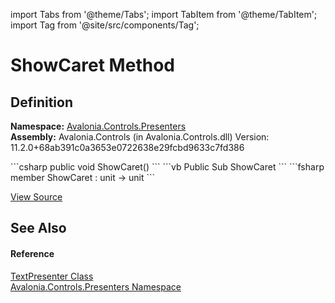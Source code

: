 import Tabs from '@theme/Tabs'; 
import TabItem from '@theme/TabItem'; 
import Tag from '@site/src/components/Tag'; 

# ShowCaret Method




## Definition
**Namespace:** <a href="N_Avalonia_Controls_Presenters">Avalonia.Controls.Presenters</a>  
**Assembly:** Avalonia.Controls (in Avalonia.Controls.dll) Version: 11.2.0+68ab391c0a3653e0722638e29fcbd9633c7fd386

<Tabs groupId="api-code-preview">
<TabItem value="csharp" label="C#">
```csharp
public void ShowCaret()
```
</TabItem>
<TabItem value="vb" label="VB">
```vb
Public Sub ShowCaret
```
</TabItem>
<TabItem value="fsharp" label="F#">
```fsharp
member ShowCaret : unit -> unit 
```
</TabItem>
</Tabs>



<a href="https://github.com/AvaloniaUI/Avalonia/tree/master/srcAvalonia.Controls/Presenters/TextPresenter.cs#L475" title="View the source code">View Source</a>



## See Also


#### Reference
<a href="T_Avalonia_Controls_Presenters_TextPresenter">TextPresenter Class</a>  
<a href="N_Avalonia_Controls_Presenters">Avalonia.Controls.Presenters Namespace</a>  
